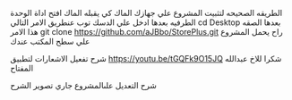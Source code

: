 الطريقه الصحيحه لتثبيت المشروع علي جهازك الماك كي يقبله الماك
افتح اداة الوحدة الطرفيه
بعدها ادخل علي الدسك توب عنطريق الامر التالي
cd Desktop
بعدها الصقه هذا الامر
git clone https://github.com/aJBbo/StorePlus.git
راح يحمل المشروع علي سطح المكتب عندك




شرح تفعيل الاشعارات لتطبيق
https://youtu.be/tGQFk9O15JQ
شكرا للاخ عبدالله المفتاح




شرح التعديل علىالمشروع
جاري تصوير الشرح 

